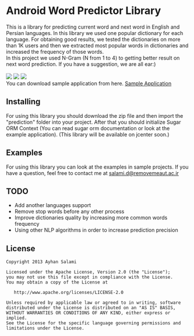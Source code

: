 # Android Word Predictor Library
This is a library for predicting current word and next word in English and Persian languages. In this library we used one popular dictionary for each language. For obtaining good results, we tested the dictionaries on more than 1K users and then we extracted most popular words in dictionaries and increased the frequency of those words.<br />
In this project we used N-Gram (N from 1 to 4) to getting better result on next word prediction. If you have a suggestion, we are all ear:)<br />
<br />
![](http://ayhansalami.ir/wordprediction/1-small.jpg)
![](http://ayhansalami.ir/wordprediction/2-small.jpg)
![](http://ayhansalami.ir/wordprediction/3-small.jpg)
<br />
You can download sample application from here.
[Sample Application](http://ayhansalami.ir/wordprediction/app-release.apk)

## Installing
For using this library you should download the zip file and then import the "prediction" folder into your project. After that you should initialize Sugar ORM Context (You can read sugar orm documentation or look at the example application).
(This library will be available on jcenter soon.)

## Examples
For using this library you can look at the examples in sample projects. If you have a question, feel free to contact me at salami.d@removemeaut.ac.ir

## TODO
- Add another languages support
- Remove stop words before any other process
- Improve dictionaries quality by increasing more common words frequency
- Using other NLP algorithms in order to increase prediction precision

## License
    Copyright 2013 Ayhan Salami

    Licensed under the Apache License, Version 2.0 (the "License");
    you may not use this file except in compliance with the License.
    You may obtain a copy of the License at

       http://www.apache.org/licenses/LICENSE-2.0

    Unless required by applicable law or agreed to in writing, software
    distributed under the License is distributed on an "AS IS" BASIS,
    WITHOUT WARRANTIES OR CONDITIONS OF ANY KIND, either express or implied.
    See the License for the specific language governing permissions and
    limitations under the License.
